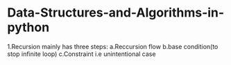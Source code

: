 # Data-Structures-and-Algorithms-in-python
1.Recursion mainly has three steps:
a.Reccursion flow
b.base condition(to stop infinite loop)
c.Constraint i.e unintentional case
